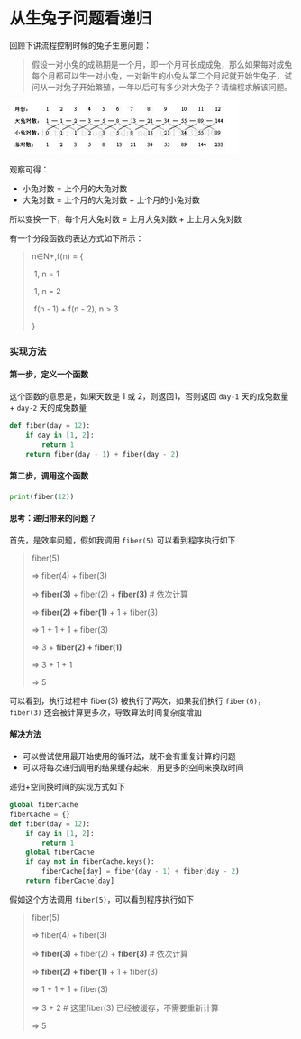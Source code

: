 # 从生兔子问题看递归

回顾下讲流程控制时候的兔子生崽问题：

> 假设一对小兔的成熟期是一个月，即一个月可长成成兔，那么如果每对成兔每个月都可以生一对小兔，一对新生的小兔从第二个月起就开始生兔子，试问从一对兔子开始繁殖，一年以后可有多少对大兔子？请编程求解该问题。

![img](../Python%E5%9F%BA%E7%A1%80/assets/11945046-b4e7c367e15c1566.png)

观察可得：

- 小兔对数 = 上个月的大兔对数
- 大兔对数 = 上个月的大兔对数 + 上个月的小兔对数

所以变换一下，每个月大兔对数 = 上月大兔对数 + 上上月大兔对数

有一个分段函数的表达方式如下所示：

> n∈N+,f(n) = {
>
> ​	1, n = 1
>
> ​	1, n = 2
>
> ​	f(n - 1) + f(n - 2), n > 3
>
> }

### 实现方法

#### 第一步，定义一个函数

这个函数的意思是，如果天数是 1 或 2，则返回1，否则返回 `day-1` 天的成兔数量 + `day-2` 天的成兔数量

```python
def fiber(day = 12):
    if day in [1, 2]:
        return 1
    return fiber(day - 1) + fiber(day - 2)
```

#### 第二步，调用这个函数

```python
print(fiber(12))
```

#### 思考：递归带来的问题？

首先，是效率问题，假如我调用 `fiber(5)` 可以看到程序执行如下

> fiber(5)
>
> => fiber(4) + fiber(3)
>
> => **fiber(3)** + fiber(2) + **fiber(3)** # 依次计算
>
> => **fiber(2)  + fiber(1)** + 1 + fiber(3)
>
> => 1 + 1 + 1 + fiber(3)
>
> => 3 + **fiber(2) + fiber(1)**
>
> => 3 + 1 + 1
>
> => 5

可以看到，执行过程中 fiber(3) 被执行了两次，如果我们执行 `fiber(6)`，`fiber(3)` 还会被计算更多次，导致算法时间复杂度增加

#### 解决方法

- 可以尝试使用最开始使用的循环法，就不会有重复计算的问题
- 可以将每次递归调用的结果缓存起来，用更多的空间来换取时间

递归+空间换时间的实现方式如下

```python
global fiberCache
fiberCache = {}
def fiber(day = 12):
    if day in [1, 2]:
        return 1
    global fiberCache
    if day not in fiberCache.keys():
        fiberCache[day] = fiber(day - 1) + fiber(day - 2)
    return fiberCache[day]
```

假如这个方法调用 `fiber(5)`，可以看到程序执行如下

> fiber(5)
>
> => fiber(4) + fiber(3)
>
> => **fiber(3)** + fiber(2) + **fiber(3)** # 依次计算
>
> => **fiber(2)  + fiber(1)** + 1 + fiber(3)
>
> => 1 + 1 + 1 + fiber(3)
>
> => 3 + 2 # 这里fiber(3) 已经被缓存，不需要重新计算
>
> => 5